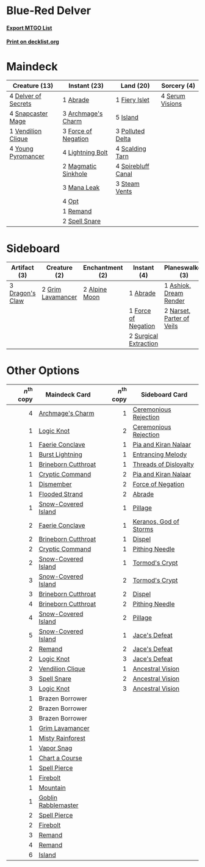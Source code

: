 # Blue-Red Delver

#### [Export MTGO List](../collection/Blue-Red%20Delver/Blue-Red%20Delver.txt)
#### [Print on decklist.org](http://decklist.org/?deckmain=1%09Abrade%0A3%09Archmage's%20Charm%0A4%09Delver%20of%20Secrets%0A1%09Fiery%20Islet%0A3%09Force%20of%20Negation%0A5%09Island%0A4%09Lightning%20Bolt%0A2%09Magmatic%20Sinkhole%0A3%09Mana%20Leak%0A4%09Opt%0A3%09Polluted%20Delta%0A1%09Remand%0A4%09Scalding%20Tarn%0A4%09Serum%20Visions%0A4%09Snapcaster%20Mage%0A2%09Spell%20Snare%0A4%09Spirebluff%20Canal%0A3%09Steam%20Vents%0A1%09Vendilion%20Clique%0A4%09Young%20Pyromancer&deckside=1%09Abrade%0A2%09Alpine%20Moon%0A1%09Ashiok,%20Dream%20Render%0A1%09By%20Force%0A3%09Dragon's%20Claw%0A1%09Force%20of%20Negation%0A2%09Grim%20Lavamancer%0A2%09Narset,%20Parter%20of%20Veils%0A2%09Surgical%20Extraction)
# Maindeck

|                                        Creature (13)                                         |                                         Instant (23)                                         |                                          Land (20)                                          |                                       Sorcery (4)                                       |
|----------------------------------------------------------------------------------------------|----------------------------------------------------------------------------------------------|---------------------------------------------------------------------------------------------|-----------------------------------------------------------------------------------------|
|4 [Delver of Secrets](http://gatherer.wizards.com/Pages/Card/Details.aspx?multiverseid=226749)|1 [Abrade](http://gatherer.wizards.com/Pages/Card/Details.aspx?multiverseid=430772)           |1 [Fiery Islet](http://gatherer.wizards.com/Pages/Card/Details.aspx?multiverseid=464187)     |4 [Serum Visions](http://gatherer.wizards.com/Pages/Card/Details.aspx?multiverseid=50145)|
|4 [Snapcaster Mage](http://gatherer.wizards.com/Pages/Card/Details.aspx?multiverseid=227676)  |3 [Archmage's Charm](http://gatherer.wizards.com/Pages/Card/Details.aspx?multiverseid=463989) |5 [Island](http://gatherer.wizards.com/Pages/Card/Details.aspx?multiverseid=439857)          |                                                                                         |
|1 [Vendilion Clique](http://gatherer.wizards.com/Pages/Card/Details.aspx?multiverseid=442065) |3 [Force of Negation](http://gatherer.wizards.com/Pages/Card/Details.aspx?multiverseid=464001)|3 [Polluted Delta](http://gatherer.wizards.com/Pages/Card/Details.aspx?multiverseid=405104)  |                                                                                         |
|4 [Young Pyromancer](http://gatherer.wizards.com/Pages/Card/Details.aspx?multiverseid=426592) |4 [Lightning Bolt](http://gatherer.wizards.com/Pages/Card/Details.aspx?multiverseid=806)      |4 [Scalding Tarn](http://gatherer.wizards.com/Pages/Card/Details.aspx?multiverseid=405107)   |                                                                                         |
|                                                                                              |2 [Magmatic Sinkhole](http://gatherer.wizards.com/Pages/Card/Details.aspx?multiverseid=464084)|4 [Spirebluff Canal](http://gatherer.wizards.com/Pages/Card/Details.aspx?multiverseid=417822)|                                                                                         |
|                                                                                              |3 [Mana Leak](http://gatherer.wizards.com/Pages/Card/Details.aspx?multiverseid=45242)         |3 [Steam Vents](http://gatherer.wizards.com/Pages/Card/Details.aspx?multiverseid=405109)     |                                                                                         |
|                                                                                              |4 [Opt](http://gatherer.wizards.com/Pages/Card/Details.aspx?multiverseid=442948)              |                                                                                             |                                                                                         |
|                                                                                              |1 [Remand](http://gatherer.wizards.com/Pages/Card/Details.aspx?multiverseid=380255)           |                                                                                             |                                                                                         |
|                                                                                              |2 [Spell Snare](http://gatherer.wizards.com/Pages/Card/Details.aspx?multiverseid=446100)      |                                                                                             |                                                                                         |


# Sideboard

|                                       Artifact (3)                                       |                                        Creature (2)                                        |                                    Enchantment (2)                                     |                                          Instant (4)                                           |                                          Planeswalker (3)                                          |                                     Sorcery (1)                                     |
|------------------------------------------------------------------------------------------|--------------------------------------------------------------------------------------------|----------------------------------------------------------------------------------------|------------------------------------------------------------------------------------------------|----------------------------------------------------------------------------------------------------|-------------------------------------------------------------------------------------|
|3 [Dragon's Claw](http://gatherer.wizards.com/Pages/Card/Details.aspx?multiverseid=129527)|2 [Grim Lavamancer](http://gatherer.wizards.com/Pages/Card/Details.aspx?multiverseid=430589)|2 [Alpine Moon](http://gatherer.wizards.com/Pages/Card/Details.aspx?multiverseid=447264)|1 [Abrade](http://gatherer.wizards.com/Pages/Card/Details.aspx?multiverseid=430772)             |1 [Ashiok, Dream Render](http://gatherer.wizards.com/Pages/Card/Details.aspx?multiverseid=461155)   |1 [By Force](http://gatherer.wizards.com/Pages/Card/Details.aspx?multiverseid=426825)|
|                                                                                          |                                                                                            |                                                                                        |1 [Force of Negation](http://gatherer.wizards.com/Pages/Card/Details.aspx?multiverseid=464001)  |2 [Narset, Parter of Veils](http://gatherer.wizards.com/Pages/Card/Details.aspx?multiverseid=460988)|                                                                                     |
|                                                                                          |                                                                                            |                                                                                        |2 [Surgical Extraction](http://gatherer.wizards.com/Pages/Card/Details.aspx?multiverseid=397706)|                                                                                                    |                                                                                     |


# Other Options

|*n*<sup>th</sup> copy|                                        Maindeck Card                                         |*n*<sup>th</sup> copy|                                         Sideboard Card                                          |
|--------------------:|----------------------------------------------------------------------------------------------|--------------------:|-------------------------------------------------------------------------------------------------|
|                    4|[Archmage's Charm](http://gatherer.wizards.com/Pages/Card/Details.aspx?multiverseid=463989)   |                    1|[Ceremonious Rejection](http://gatherer.wizards.com/Pages/Card/Details.aspx?multiverseid=417613) |
|                    1|[Logic Knot](http://gatherer.wizards.com/Pages/Card/Details.aspx?multiverseid=126151)         |                    2|[Ceremonious Rejection](http://gatherer.wizards.com/Pages/Card/Details.aspx?multiverseid=417613) |
|                    1|[Faerie Conclave](http://gatherer.wizards.com/Pages/Card/Details.aspx?multiverseid=106531)    |                    1|[Pia and Kiran Nalaar](http://gatherer.wizards.com/Pages/Card/Details.aspx?multiverseid=442783)  |
|                    1|[Burst Lightning](http://gatherer.wizards.com/Pages/Card/Details.aspx?multiverseid=397662)    |                    1|[Entrancing Melody](http://gatherer.wizards.com/Pages/Card/Details.aspx?multiverseid=435207)     |
|                    1|[Brineborn Cutthroat](http://gatherer.wizards.com/Pages/Card/Details.aspx?multiverseid=466804)|                    1|[Threads of Disloyalty](http://gatherer.wizards.com/Pages/Card/Details.aspx?multiverseid=74652)  |
|                    1|[Cryptic Command](http://gatherer.wizards.com/Pages/Card/Details.aspx?multiverseid=438614)    |                    2|[Pia and Kiran Nalaar](http://gatherer.wizards.com/Pages/Card/Details.aspx?multiverseid=442783)  |
|                    1|[Dismember](http://gatherer.wizards.com/Pages/Card/Details.aspx?multiverseid=382182)          |                    2|[Force of Negation](http://gatherer.wizards.com/Pages/Card/Details.aspx?multiverseid=464001)     |
|                    1|[Flooded Strand](http://gatherer.wizards.com/Pages/Card/Details.aspx?multiverseid=405098)     |                    2|[Abrade](http://gatherer.wizards.com/Pages/Card/Details.aspx?multiverseid=430772)                |
|                    1|[Snow-Covered Island](http://gatherer.wizards.com/Pages/Card/Details.aspx?multiverseid=121130)|                    1|[Pillage](http://gatherer.wizards.com/Pages/Card/Details.aspx?multiverseid=14755)                |
|                    2|[Faerie Conclave](http://gatherer.wizards.com/Pages/Card/Details.aspx?multiverseid=106531)    |                    1|[Keranos, God of Storms](http://gatherer.wizards.com/Pages/Card/Details.aspx?multiverseid=380442)|
|                    2|[Brineborn Cutthroat](http://gatherer.wizards.com/Pages/Card/Details.aspx?multiverseid=466804)|                    1|[Dispel](http://gatherer.wizards.com/Pages/Card/Details.aspx?multiverseid=401858)                |
|                    2|[Cryptic Command](http://gatherer.wizards.com/Pages/Card/Details.aspx?multiverseid=438614)    |                    1|[Pithing Needle](http://gatherer.wizards.com/Pages/Card/Details.aspx?multiverseid=129526)        |
|                    2|[Snow-Covered Island](http://gatherer.wizards.com/Pages/Card/Details.aspx?multiverseid=121130)|                    1|[Tormod's Crypt](http://gatherer.wizards.com/Pages/Card/Details.aspx?multiverseid=389723)        |
|                    3|[Snow-Covered Island](http://gatherer.wizards.com/Pages/Card/Details.aspx?multiverseid=121130)|                    2|[Tormod's Crypt](http://gatherer.wizards.com/Pages/Card/Details.aspx?multiverseid=389723)        |
|                    3|[Brineborn Cutthroat](http://gatherer.wizards.com/Pages/Card/Details.aspx?multiverseid=466804)|                    2|[Dispel](http://gatherer.wizards.com/Pages/Card/Details.aspx?multiverseid=401858)                |
|                    4|[Brineborn Cutthroat](http://gatherer.wizards.com/Pages/Card/Details.aspx?multiverseid=466804)|                    2|[Pithing Needle](http://gatherer.wizards.com/Pages/Card/Details.aspx?multiverseid=129526)        |
|                    4|[Snow-Covered Island](http://gatherer.wizards.com/Pages/Card/Details.aspx?multiverseid=121130)|                    2|[Pillage](http://gatherer.wizards.com/Pages/Card/Details.aspx?multiverseid=14755)                |
|                    5|[Snow-Covered Island](http://gatherer.wizards.com/Pages/Card/Details.aspx?multiverseid=121130)|                    1|[Jace's Defeat](http://gatherer.wizards.com/Pages/Card/Details.aspx?multiverseid=430727)         |
|                    2|[Remand](http://gatherer.wizards.com/Pages/Card/Details.aspx?multiverseid=380255)             |                    2|[Jace's Defeat](http://gatherer.wizards.com/Pages/Card/Details.aspx?multiverseid=430727)         |
|                    2|[Logic Knot](http://gatherer.wizards.com/Pages/Card/Details.aspx?multiverseid=126151)         |                    3|[Jace's Defeat](http://gatherer.wizards.com/Pages/Card/Details.aspx?multiverseid=430727)         |
|                    2|[Vendilion Clique](http://gatherer.wizards.com/Pages/Card/Details.aspx?multiverseid=442065)   |                    1|[Ancestral Vision](http://gatherer.wizards.com/Pages/Card/Details.aspx?multiverseid=189244)      |
|                    3|[Spell Snare](http://gatherer.wizards.com/Pages/Card/Details.aspx?multiverseid=446100)        |                    2|[Ancestral Vision](http://gatherer.wizards.com/Pages/Card/Details.aspx?multiverseid=189244)      |
|                    3|[Logic Knot](http://gatherer.wizards.com/Pages/Card/Details.aspx?multiverseid=126151)         |                    3|[Ancestral Vision](http://gatherer.wizards.com/Pages/Card/Details.aspx?multiverseid=189244)      |
|                    1|Brazen Borrower                                                                               |                     |                                                                                                 |
|                    2|Brazen Borrower                                                                               |                     |                                                                                                 |
|                    3|Brazen Borrower                                                                               |                     |                                                                                                 |
|                    1|[Grim Lavamancer](http://gatherer.wizards.com/Pages/Card/Details.aspx?multiverseid=430589)    |                     |                                                                                                 |
|                    1|[Misty Rainforest](http://gatherer.wizards.com/Pages/Card/Details.aspx?multiverseid=405102)   |                     |                                                                                                 |
|                    1|[Vapor Snag](http://gatherer.wizards.com/Pages/Card/Details.aspx?multiverseid=249373)         |                     |                                                                                                 |
|                    1|[Chart a Course](http://gatherer.wizards.com/Pages/Card/Details.aspx?multiverseid=435200)     |                     |                                                                                                 |
|                    1|[Spell Pierce](http://gatherer.wizards.com/Pages/Card/Details.aspx?multiverseid=425876)       |                     |                                                                                                 |
|                    1|[Firebolt](http://gatherer.wizards.com/Pages/Card/Details.aspx?multiverseid=189236)           |                     |                                                                                                 |
|                    1|[Mountain](http://gatherer.wizards.com/Pages/Card/Details.aspx?multiverseid=439859)           |                     |                                                                                                 |
|                    1|[Goblin Rabblemaster](http://gatherer.wizards.com/Pages/Card/Details.aspx?multiverseid=438486)|                     |                                                                                                 |
|                    2|[Spell Pierce](http://gatherer.wizards.com/Pages/Card/Details.aspx?multiverseid=425876)       |                     |                                                                                                 |
|                    2|[Firebolt](http://gatherer.wizards.com/Pages/Card/Details.aspx?multiverseid=189236)           |                     |                                                                                                 |
|                    3|[Remand](http://gatherer.wizards.com/Pages/Card/Details.aspx?multiverseid=380255)             |                     |                                                                                                 |
|                    4|[Remand](http://gatherer.wizards.com/Pages/Card/Details.aspx?multiverseid=380255)             |                     |                                                                                                 |
|                    6|[Island](http://gatherer.wizards.com/Pages/Card/Details.aspx?multiverseid=439857)             |                     |                                                                                                 |

